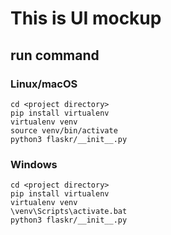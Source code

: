 # This is UI mockup
## run command
### Linux/macOS
```
cd <project directory>
pip install virtualenv
virtualenv venv
source venv/bin/activate
python3 flaskr/__init__.py
```
### Windows
```
cd <project directory>
pip install virtualenv
virtualenv venv
\venv\Scripts\activate.bat
python3 flaskr/__init__.py
```
